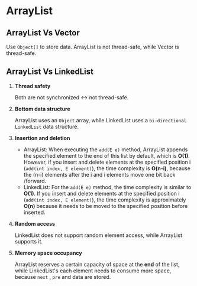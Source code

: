# ArrayList

## ArrayList Vs Vector

Use `Object[]` to store data. ArrayList is not thread-safe, while Vector is thread-safe.

## ArrayList Vs LinkedList

1. **Thread safety**
    
    Both are not synchronized ↔ not thread-safe.
    
2. **Bottom data structure**
    
    ArrayList uses an `Object` array, while LinkedList uses a `bi-directional LinkedList` data structure.
    
3. **Insertion and deletion**
    - ArrayList: When executing the `add(E e)` method, ArrayList appends the specified element to the end of this list by default, which is **O(1)**. However, if you insert and delete elements at the specified position i (`add(int index, E element)`), the time complexity is **O(n-i)**, because the (n-i) elements after the i and i elements move one bit back /forward.
    - LinkedList: For the `add(E e)` method, the time complexity is similar to **O(1)**. If you insert and delete elements at the specified position i (`add(int index, E element)`), the time complexity is approximately **O(n)** because it needs to be moved to the specified position before inserted.
4. **Random access**
    
    LinkedList does not support random element access, while ArrayList supports it. 
    
5. **Memory space occupancy**
    
    ArrayList reserves a certain capacity of space at the **end** of the list, while LinkedList's each element needs to consume more space, because `next` , `pre` and data are stored.